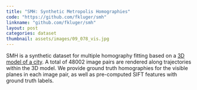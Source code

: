 ```yaml
---
title: "SMH: Synthetic Metropolis Homographies"
code: "https://github.com/fkluger/smh"
linkname: "github.com/fkluger/smh"
layout: post
categories: dataset
thumbnail: assets/images/09_078_vis.jpg
---
```

SMH is a synthetic dataset for multiple homography fitting based on a <a href="https://sketchfab.com/3d-models/city-1f50f0d6ec5a493d8e91d7db1106b324">3D model of a city</a>.
A total of 48002 image pairs are rendered along trajectories within the 3D model.
We provide ground truth homographies for the visible planes in each image pair, as well as pre-computed SIFT features with ground truth labels.
